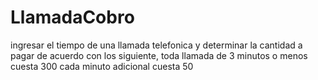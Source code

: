 # LlamadaCobro
ingresar el tiempo de una llamada telefonica y determinar la cantidad a pagar de acuerdo con los siguiente, toda llamada de 3 minutos o menos cuesta 300 cada minuto adicional cuesta 50
